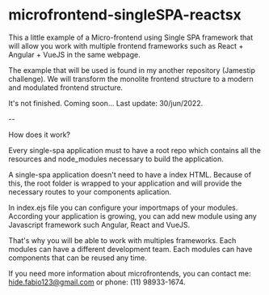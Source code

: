 # microfrontend-singleSPA-reactsx

This a little example of a Micro-frontend using Single SPA framework that will allow you work with multiple frontend frameworks such as React + Angular + VueJS in the same webpage.

The example that will be used is found in my another repository (Jamestip challenge). We will transform the monolite frontend structure to a modern and modulated frontend structure.

It's not finished. Coming soon... Last update: 30/jun/2022.

--

How does it work? 

Every single-spa application must to have a root repo which contains all the resources and node_modules necessary to build the application.

A single-spa application doesn't need to have a index HTML. Because of this, the root folder is wrapped to your application and will provide the necessary routes to your components aplication. 

In index.ejs file you can configure your importmaps of your modules. According your application is growing, you can add new module using any Javascript framework such Angular, React and VueJS.

That's why you will be able to work with multiples frameworks. Each modules can have a different development team. Each modules can have components that can be reused any time.

If you need more information about microfrontends, you can contact me: hide.fabio123@gmail.com or phone: (11) 98933-1674.

